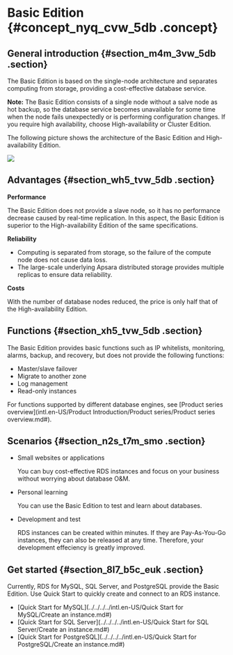 # Basic Edition {#concept_nyq_cvw_5db .concept}

## General introduction {#section_m4m_3vw_5db .section}

The Basic Edition is based on the single-node architecture and separates computing from storage, providing a cost-effective database service.

**Note:** The Basic Edition consists of a single node without a salve node as hot backup, so the database service becomes unavailable for some time when the node fails unexpectedly or is performing configuration changes. If you require high availability, choose High-availability or Cluster Edition.

The following picture shows the architecture of the Basic Edition and High-availability Edition.

![](http://static-aliyun-doc.oss-cn-hangzhou.aliyuncs.com/assets/img/7788/15567876801359_en-US.png)

## Advantages {#section_wh5_tvw_5db .section}

**Performance**

The Basic Edition does not provide a slave node, so it has no performance decrease caused by real-time replication. In this aspect, the Basic Edition is superior to the High-availability Edition of the same specifications.

**Reliability**

-   Computing is separated from storage, so the failure of the compute node does not cause data loss.
-   The large-scale underlying Apsara distributed storage provides multiple replicas to ensure data reliability.

**Costs**

With the number of database nodes reduced, the price is only half that of the High-availability Edition.

## Functions {#section_xh5_tvw_5db .section}

The Basic Edition provides basic functions such as IP whitelists, monitoring, alarms, backup, and recovery, but does not provide the following functions:

-   Master/slave failover
-   Migrate to another zone
-   Log management
-   Read-only instances

For functions supported by different database engines, see [Product series overview](intl.en-US/Product Introduction/Product series/Product series overview.md#).

## Scenarios {#section_n2s_t7m_smo .section}

-   Small websites or applications

    You can buy cost-effective RDS instances and focus on your business without worrying about database O&M.

-   Personal learning

    You can use the Basic Edition to test and learn about databases.

-   Development and test

    RDS instances can be created within minutes. If they are Pay-As-You-Go instances, they can also be released at any time. Therefore, your development effeciency is greatly improved.


## Get started {#section_8l7_b5c_euk .section}

Currently, RDS for MySQL, SQL Server, and PostgreSQL provide the Basic Edition. Use Quick Start to quickly create and connect to an RDS instance.

-   [Quick Start for MySQL](../../../../intl.en-US/Quick Start for MySQL/Create an instance.md#)
-   [Quick Start for SQL Server](../../../../intl.en-US/Quick Start for SQL Server/Create an instance.md#)
-   [Quick Start for PostgreSQL](../../../../intl.en-US/Quick Start for PostgreSQL/Create an instance.md#)

